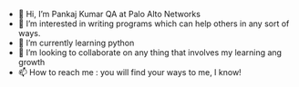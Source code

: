 - 👋 Hi, I’m Pankaj Kumar QA at Palo Alto Networks
- 👀 I’m interested in writing programs which can help others in any sort of ways.
- 🌱 I’m currently learning python
- 💞️ I’m looking to collaborate on any thing that involves my learning ang growth
- 📫 How to reach me : you will find your ways to me, I know!

<!---
Pk8753/Pk8753 is a ✨ special ✨ repository because its `README.md` (this file) appears on your GitHub profile.
You can click the Preview link to take a look at your changes.
--->
